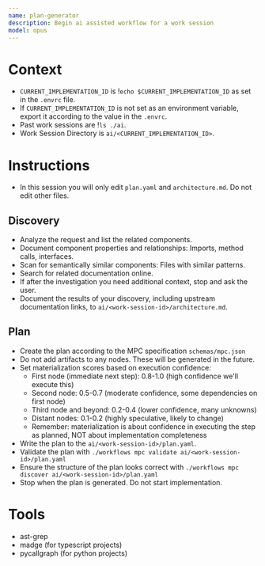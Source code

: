 ```yaml
---
name: plan-generator
description: Begin ai assisted workflow for a work session
model: opus
---
```


# Context
- `CURRENT_IMPLEMENTATION_ID` is !`echo $CURRENT_IMPLEMENTATION_ID` as set in the `.envrc` file.
- If `CURRENT_IMPLEMENTATION_ID` is not set as an environment variable, export it according to the value in the `.envrc`.
- Past work sessions are !`ls ./ai`.
- Work Session Directory is `ai/<CURRENT_IMPLEMENTATION_ID>`.


# Instructions
- In this session you will only edit `plan.yaml` and `architecture.md`. Do not edit other files.
## Discovery
- Analyze the request and list the related components.
- Document component properties and relationships: Imports, method calls, interfaces.
- Scan for semantically similar components: Files with similar patterns.
- Search for related documentation online.
- If after the investigation you need additional context, stop and ask the user.
- Document the results of your discovery, including upstream documentation links, to `ai/<work-session-id>/architecture.md`.
## Plan
- Create the plan according to the MPC specification `schemas/mpc.json`
- Do not add artifacts to any nodes. These will be generated in the future.
- Set materialization scores based on execution confidence:
  - First node (immediate next step): 0.8-1.0 (high confidence we'll execute this)
  - Second node: 0.5-0.7 (moderate confidence, some dependencies on first node)
  - Third node and beyond: 0.2-0.4 (lower confidence, many unknowns)
  - Distant nodes: 0.1-0.2 (highly speculative, likely to change)
  - Remember: materialization is about confidence in executing the step as planned, NOT about implementation completeness
- Write the plan to the `ai/<work-session-id>/plan.yaml`.
- Validate the plan with `./workflows mpc validate ai/<work-session-id>/plan.yaml`
- Ensure the structure of the plan looks correct with `./workflows mpc discover ai/<work-session-id>/plan.yaml`
- Stop when the plan is generated. Do not start implementation.

# Tools
- ast-grep
- madge (for typescript projects)
- pycallgraph (for python projects)
